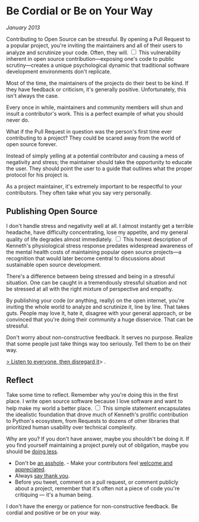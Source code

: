 # Be Cordial or Be on Your Way
*January 2013*





  Contributing to Open Source can be stressful. By opening a Pull Request to a popular project, you're inviting the maintainers and all of their users to analyze and scrutinize your code. Often, they will.<label for="sn-vulnerability" class="margin-toggle sidenote-number"></label>
<input type="checkbox" id="sn-vulnerability" class="margin-toggle"/>
<span class="sidenote">This vulnerability inherent in open source contribution—exposing one's code to public scrutiny—creates a unique psychological dynamic that traditional software development environments don't replicate.</span>

 Most of the time, the maintainers of the projects do their best to be kind. If they have feedback or criticism, it's generally positive. Unfortunately, this isn't always the case.

 Every once in while, maintainers and community members will shun and insult a contributor's work. This is a perfect example of what you should never do.

 What if the Pull Request in question was the person's first time ever contributing to a project? They could be scared away from the world of open source forever.

 Instead of simply yelling at a potential contributor and causing a mess of negativity and stress; the maintainer should take the opportunity to educate the user. They should point the user to a guide that outlines what the proper protocol for his project is.

 As a project maintainer, it's extremely important to be respectful to your contributors. They often take what you say very personally.

 ## Publishing Open Source

 I don't handle stress and negativity well at all. I almost instantly get a terrible headache, have difficulty concentrating, lose my appetite, and my general quality of life degrades almost immediately.<label for="sn-stress-response" class="margin-toggle sidenote-number"></label>
<input type="checkbox" id="sn-stress-response" class="margin-toggle"/>
<span class="sidenote">This honest description of Kenneth's physiological stress response predates widespread awareness of the mental health costs of maintaining popular open source projects—a recognition that would later become central to discussions about sustainable open source development.</span>

 There's a difference between being stressed and being in a stressful situation. One can be caught in a tremendously stressful situation and not be stressed at all with the right mixture of perspective and empathy.

 By publishing your code (or anything, really) on the open internet, you're inviting the whole world to analyze and scrutinize it, line by line. That takes guts. People may love it, hate it, disagree with your general approach, or be convinced that you're doing their community a huge disservice. That can be stressful.

 Don't worry about non\-constructive feedback. It serves no purpose. Realize that some people just take things way too seriously. Tell them to be on their way.

 [\> Listen to everyone, then disregard it](/values)\> .

 ## Reflect

 Take some time to reflect. Remember why you're doing this in the first place. I write open source software because I love software and want to help make my world a better place.<label for="sn-motivation" class="margin-toggle sidenote-number"></label>
<input type="checkbox" id="sn-motivation" class="margin-toggle"/>
<span class="sidenote">This simple statement encapsulates the idealistic foundation that drove much of Kenneth's prolific contribution to Python's ecosystem, from Requests to dozens of other libraries that prioritized human usability over technical complexity.</span>

 Why are you? If you don't have answer, maybe you shouldn't be doing it. If you find yourself maintaining a project purely out of obligation, maybe you should be [doing less](http://geemus.com/2011/11/27/less-is-more).

 * Don't be [an asshole](http://jacobian.org/writing/assholes/). \- Make your contributors feel [welcome and appreciated](https://news.ycombinator.com/item?id=3786590).
* Always [say thank you](http://www.amazon.com/gp/product/B007MXAZBW/ref=as_li_ss_tl?ie=UTF8&tag=bookforkind-20&linkCode=as2&camp=1789&creative=390957&creativeASIN=B007MXAZBW).
* Before you tweet, comment on a pull request, or comment publicly about a project, remember that it's often not a piece of code you're critiquing — it's a human being.

 I don't have the energy or patience for non\-constructive feedback. Be cordial and positive or be on your way.

  